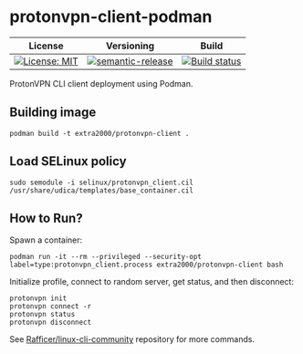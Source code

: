# protonvpn-client-podman

| License | Versioning | Build |
| ------- | ---------- | ----- |
| [![License: MIT](https://img.shields.io/badge/License-MIT-yellow.svg)](https://opensource.org/licenses/MIT) | [![semantic-release](https://img.shields.io/badge/%20%20%F0%9F%93%A6%F0%9F%9A%80-semantic--release-e10079.svg)](https://github.com/semantic-release/semantic-release) | [![Build status](https://ci.appveyor.com/api/projects/status/wrx80cn34fvryodc/branch/master?svg=true)](https://ci.appveyor.com/project/nikAizuddin/protonvpn-client-podman/branch/master) |

ProtonVPN CLI client deployment using Podman.


## Building image

```
podman build -t extra2000/protonvpn-client .
```


## Load SELinux policy

```
sudo semodule -i selinux/protonvpn_client.cil /usr/share/udica/templates/base_container.cil
```


## How to Run?

Spawn a container:
```
podman run -it --rm --privileged --security-opt label=type:protonvpn_client.process extra2000/protonvpn-client bash
```

Initialize profile, connect to random server, get status, and then disconnect:
```
protonvpn init
protonvpn connect -r
protonvpn status
protonvpn disconnect
```

See [Rafficer/linux-cli-community](https://github.com/Rafficer/linux-cli-community) repository for more commands.
